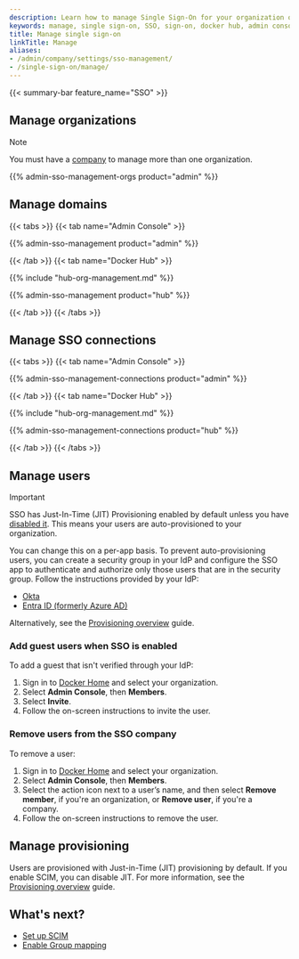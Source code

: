 ```yaml
---
description: Learn how to manage Single Sign-On for your organization or company.
keywords: manage, single sign-on, SSO, sign-on, docker hub, admin console, admin, security
title: Manage single sign-on
linkTitle: Manage
aliases:
- /admin/company/settings/sso-management/
- /single-sign-on/manage/
---
```


{{< summary-bar feature_name="SSO" >}}

## Manage organizations

> [!NOTE]
>
> You must have a [company](/admin/company/) to manage more than one organization.

{{% admin-sso-management-orgs product="admin" %}}

## Manage domains

{{< tabs >}}
{{< tab name="Admin Console" >}}

{{% admin-sso-management product="admin" %}}

{{< /tab >}}
{{< tab name="Docker Hub" >}}

{{% include "hub-org-management.md" %}}

{{% admin-sso-management product="hub" %}}

{{< /tab >}}
{{< /tabs >}}

## Manage SSO connections

{{< tabs >}}
{{< tab name="Admin Console" >}}

{{% admin-sso-management-connections product="admin" %}}

{{< /tab >}}
{{< tab name="Docker Hub" >}}

{{% include "hub-org-management.md" %}}

{{% admin-sso-management-connections product="hub" %}}

{{< /tab >}}
{{< /tabs >}}

## Manage users

> [!IMPORTANT]
>
> SSO has Just-In-Time (JIT) Provisioning enabled by default unless you have [disabled it](/security/for-admins/provisioning/just-in-time/#sso-authentication-with-jit-provisioning-disabled). This means your users are auto-provisioned to your organization.
>
> You can change this on a per-app basis. To prevent auto-provisioning users, you can create a security group in your IdP and configure the SSO app to authenticate and authorize only those users that are in the security group. Follow the instructions provided by your IdP:
>
> - [Okta](https://help.okta.com/en-us/Content/Topics/Security/policies/configure-app-signon-policies.htm)
> - [Entra ID (formerly Azure AD)](https://learn.microsoft.com/en-us/azure/active-directory/develop/howto-restrict-your-app-to-a-set-of-users)
>
> Alternatively, see the [Provisioning overview](/manuals/security/for-admins/provisioning/_index.md) guide.


### Add guest users when SSO is enabled

To add a guest that isn't verified through your IdP:

1. Sign in to [Docker Home](https://app.docker.com/) and select
your organization.
1. Select **Admin Console**, then **Members**.
1. Select **Invite**.
1. Follow the on-screen instructions to invite the user.

### Remove users from the SSO company

To remove a user:

1. Sign in to [Docker Home](https://app.docker.com/) and select
your organization.
1. Select **Admin Console**, then **Members**.
1. Select the action icon next to a user’s name, and then select **Remove member**, if you're an organization, or **Remove user**, if you're a company.
1. Follow the on-screen instructions to remove the user.

## Manage provisioning

Users are provisioned with Just-in-Time (JIT) provisioning by default. If you enable SCIM, you can disable JIT. For more information, see the [Provisioning overview](/manuals/security/for-admins/provisioning/_index.md) guide.

## What's next?

- [Set up SCIM](../provisioning/scim.md)
- [Enable Group mapping](../provisioning/group-mapping.md)

